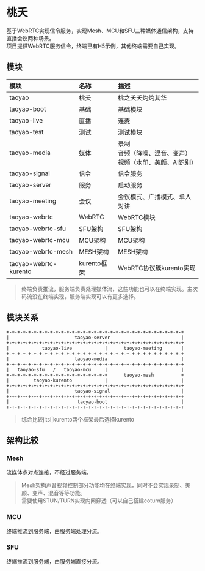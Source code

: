 # 桃夭

基于WebRTC实现信令服务，实现Mesh、MCU和SFU三种媒体通信架构，支持直播会议两种场景。<br />
项目提供WebRTC服务信令，终端已有H5示例，其他终端需要自己实现。

## 模块

|模块|名称|描述|
|:--|:--|:--|
|taoyao|桃夭|桃之夭夭灼灼其华|
|taoyao-boot|基础|基础模块|
|taoyao-live|直播|连麦|
|taoyao-test|测试|测试模块|
|taoyao-media|媒体|录制<br />音频（降噪、混音、变声）<br />视频（水印、美颜、AI识别）|
|taoyao-signal|信令|信令服务|
|taoyao-server|服务|启动服务|
|taoyao-meeting|会议|会议模式、广播模式、单人对讲|
|taoyao-webrtc|WebRTC|WebRTC模块|
|taoyao-webrtc-sfu|SFU架构|SFU架构|
|taoyao-webrtc-mcu|MCU架构|MCU架构|
|taoyao-webrtc-mesh|MESH架构|MESH架构|
|taoyao-webrtc-kurento|kurento框架|WebRTC协议簇kurento实现|

> 终端负责推流，服务端负责处理媒体流，这些功能也可以在终端实现。主次码流没在终端实现，服务端实现可以有更多选择。

## 模块关系

```
+-+-+-+-+-+-+-+-+-+-+-+-+-+-+-+-+-+-+-+-+-+-+-+-+-+-+-+-+-+-+-+-+
|                        taoyao-server                          |
+-+-+-+-+-+-+-+-+-+-+-+-+-+-+-+-+-+-+-+-+-+-+-+-+-+-+-+-+-+-+-+-+
|            taoyao-live            |      taoyao-meeting       |
+-+-+-+-+-+-+-+-+-+-+-+-+-+-+-+-+-+-+-+-+-+-+-+-+-+-+-+-+-+-+-+-+
|                        taoyao-media                           |
+-+-+-+-+-+-+-+-+-+-+-+-+-+-+-+-+-+-+-+-+-+-+-+-+-+-+-+-+-+-+-+-+
|   taoyao-sfu   /   taoyao-mcu     |                           |
+-+-+-+-+-+-+-+-+-+-+-+-+-+-+-+-+-+-+      taoyao-mesh          +
|         taoyao-kurento            |                           |
+-+-+-+-+-+-+-+-+-+-+-+-+-+-+-+-+-+-+-+-+-+-+-+-+-+-+-+-+-+-+-+-+
|                        taoyao-signal                          |
+-+-+-+-+-+-+-+-+-+-+-+-+-+-+-+-+-+-+-+-+-+-+-+-+-+-+-+-+-+-+-+-+
|                         taoyao-boot                           |
+-+-+-+-+-+-+-+-+-+-+-+-+-+-+-+-+-+-+-+-+-+-+-+-+-+-+-+-+-+-+-+-+
```

> 综合比较jitsi|kurento两个框架最后选择kurento

## 架构比较

### Mesh

流媒体点对点连接，不经过服务端。


> Mesh架构声音视频控制部分功能均在终端实现，同时不会实现录制、美颜、变声、混音等等功能。<br />
需要使用STUN/TURN实现内网穿透（可以自己搭建coturn服务）

### MCU

终端推流到服务端，由服务端处理分流。

### SFU

终端推流到服务端，由服务端直接分流。

